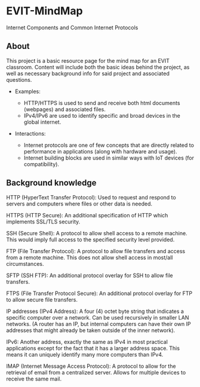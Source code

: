 # EVIT-MindMap

Internet Components and Common Internet Protocols

## About

This project is a basic resource page for the mind map for an EVIT classroom. Content will include both the basic ideas behind the project, as well as necessary background info for said project and associated questions.

- Examples:
  - HTTP/HTTPS is used to send and receive both html documents (webpages) and associated files.
  - IPv4/IPv6 are used to identify specific and broad devices in the global internet.

- Interactions:
  - Internet protocols are one of few concepts that are directly related to performance in applications (along with hardware and usage).
  - Internet building blocks are used in similar ways with IoT devices (for compatibility).

## Background knowledge

HTTP (HyperText Transfer Protocol): Used to request and respond to servers and computers where files
or other data is needed.

HTTPS (HTTP Secure): An additional specification of HTTP which implements SSL/TLS security.

SSH (Secure Shell): A protocol to allow shell access to a remote machine. This would imply
full access to the specified security level provided.

FTP (File Transfer Protocol): A protocol to allow file transfers and access from a remote
machine. This does not allow shell access in most/all circumstances.

SFTP (SSH FTP): An additional protocol overlay for SSH to allow file transfers.

FTPS (File Transfer Protocol Secure): An additional protocol overlay for FTP to allow secure
file transfers.

IP addresses (IPv4 Address): A four (4) octet byte string that indicates a specific computer
over a network. Can be used recursively in smaller LAN networks. (A router has an IP, but
internal computers can have their own IP addresses that might already be taken outside of the
inner network).

IPv6: Another address, exactly the same as IPv4 in most practical applications except for the
fact that it has a larger address space. This means it can uniquely identify many more computers
than IPv4.

IMAP (Internet Message Access Protocol): A protocol to allow for the retrieval of email from
a centralized server. Allows for multiple devices to receive the same mail.
